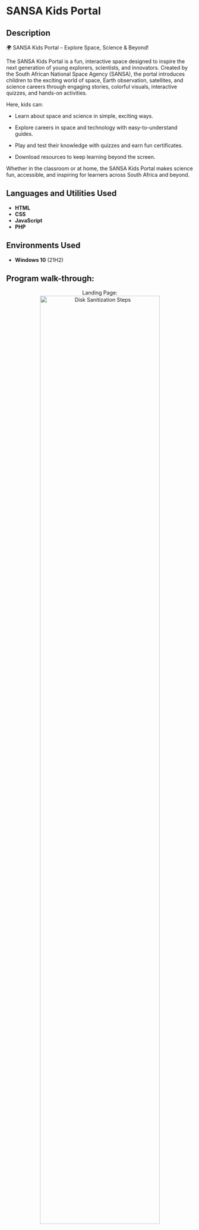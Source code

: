 <h1>SANSA Kids Portal</h1>


<h2>Description</h2>
🌍 SANSA Kids Portal – Explore Space, Science & Beyond!

The SANSA Kids Portal is a fun, interactive space designed to inspire the next generation of young explorers, scientists, and innovators. Created by the South African National Space Agency (SANSA), the portal introduces children to the exciting world of space, Earth observation, satellites, and science careers through engaging stories, colorful visuals, interactive quizzes, and hands-on activities.

Here, kids can:

- Learn about space and science in simple, exciting ways.

- Explore careers in space and technology with easy-to-understand guides.

- Play and test their knowledge with quizzes and earn fun certificates.

- Download resources to keep learning beyond the screen.

Whether in the classroom or at home, the SANSA Kids Portal makes science fun, accessible, and inspiring for learners across South Africa and beyond.
<br />


<h2>Languages and Utilities Used</h2>

- <b>HTML</b> 
- <b>CSS</b>
- <b>JavaScript</b>
- <b>PHP</b>

<h2>Environments Used </h2>

- <b>Windows 10</b> (21H2)

<h2>Program walk-through:</h2>

<p align="center">
Landing Page: <br/>
<img src="https://i.imgur.com/YtukbEM.png" height="80%" width="80%" alt="Disk Sanitization Steps"/>
<br />
<br />
Events Page:  <br/>
<img src="https://i.imgur.com/QzoS2Ev.png" height="80%" width="80%" alt="Disk Sanitization Steps"/>
<br />
<br />
Learn SANSA Page: <br/>
<img src="https://i.imgur.com/Q5dWj6n.png" height="80%" width="80%" alt="Disk Sanitization Steps"/>
<br />
<br />
Play Games Page:  <br/>
<img src="https://i.imgur.com/C5znYWz.png" height="80%" width="80%" alt="Disk Sanitization Steps"/>
<br />
<br />
Space Careers Page:  <br/>
<img src="https://i.imgur.com/DHmbZOH.png" height="80%" width="80%" alt="Disk Sanitization Steps"/>
<br />
<br />
Discovery Destination Page:  <br/>
<img src="https://i.imgur.com/hXIBGsD.png" height="80%" width="80%" alt="Disk Sanitization Steps"/>
<br />
<br />
Public tours Page:  <br/>
<img src="https://i.imgur.com/86hKz4v.png" height="80%" width="80%" alt="Disk Sanitization Steps"/>
<br />
<br />
Fun Facts Page:  <br/>
<img src="https://i.imgur.com/Ml9mLyV.png" height="80%" width="80%" alt="Disk Sanitization Steps"/>
</p>

<!--
 ```diff
- text in red
+ text in green
! text in orange
# text in gray
@@ text in purple (and bold)@@
```
--!>
